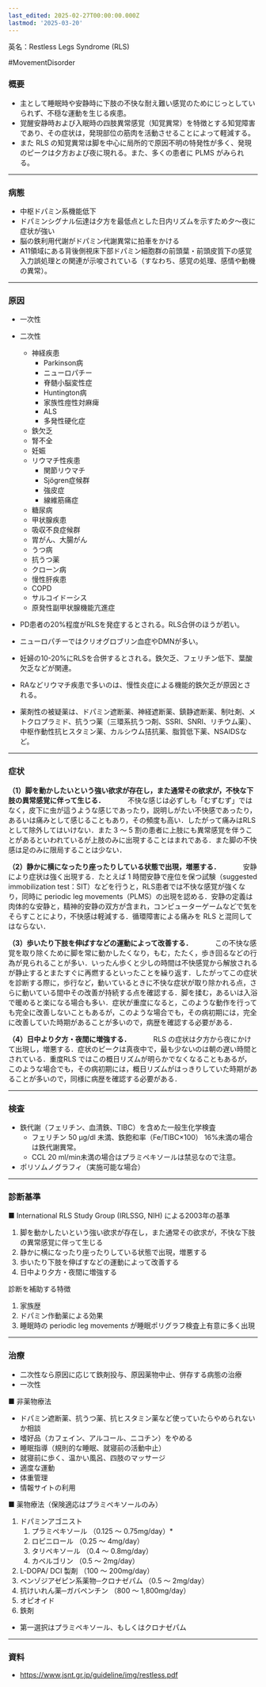 ```yaml
---
last_edited: 2025-02-27T00:00:00.000Z
lastmod: '2025-03-20'
---
```





英名：Restless Legs Syndrome (RLS)

#MovementDisorder

### 概要

- 主として睡眠時や安静時に下肢の不快な耐え難い感覚のためにじっとしていられず、不穏な運動を生じる疾患。
- 覚醒安静時および入眠時の四肢異常感覚（知覚異常）を特徴とする知覚障害であり、その症状は，発現部位の筋肉を活動させることによって軽減する。
- また RLS の知覚異常は脚を中心に局所的で原因不明の特発性が多く、発現のピークは夕方および夜に現れる。また、多くの患者に PLMS がみられる。

---
### 病態

- 中枢ドパミン系機能低下
- ドパミンシグナル伝達は夕方を最低点とした日内リズムを示すため夕～夜に症状が強い
- 脳の鉄利用代謝がドパミン代謝異常に拍車をかける
- A11領域にある背後側視床下部ドパミン細胞群の前頭葉・前頭皮質下の感覚入力誤処理との関連が示唆されている（すなわち、感覚の処理、感情や動機の異常）。

---
### 原因

- 一次性
- 二次性
	- 神経疾患
		- Parkinson病
		- ニューロパチー
		- 脊髄小脳変性症
		- Huntington病
		- 家族性痙性対麻痺
		- ALS
		- 多発性硬化症
	- 鉄欠乏
	- 腎不全
	- 妊娠
	- リウマチ性疾患
		- 関節リウマチ
		- Sjögren症候群
		- 強皮症
		- 線維筋痛症
	- 糖尿病
	- 甲状腺疾患
	- 吸収不良症候群
	- 胃がん、大腸がん
	- うつ病
	- 抗うつ薬
	- クローン病
	- 慢性肝疾患
	- COPD
	- サルコイドーシス
	- 原発性副甲状腺機能亢進症


- PD患者の20%程度がRLSを発症するとされる。RLS合併のほうが若い。
- ニューロパチーではクリオグロブリン血症やDMNが多い。
- 妊婦の10-20%にRLSを合併するとされる。鉄欠乏、フェリチン低下、葉酸欠乏などが関連。
- RAなどリウマチ疾患で多いのは、慢性炎症による機能的鉄欠乏が原因とされる。
- 薬剤性の被疑薬は、ドパミン遮断薬、神経遮断薬、鎮静遮断薬、制吐剤、メトクロプラミド、抗うつ薬（三環系抗うつ剤、SSRI、SNRI、リチウム薬）、中枢作動性抗ヒスタミン薬、カルシウム拮抗薬、脂質低下薬、NSAIDSなど。

---
### 症状

**（1）脚を動かしたいという強い欲求が存在し，また通常その欲求が，不快な下肢の異常感覚に伴って生じる．**
　　　不快な感じは必ずしも「むずむず」ではなく，皮下に虫が這うような感じであったり，説明しがたい不快感であったり，あるいは痛みとして感じることもあり，その頻度も高い．したがって痛みはRLS として除外してはいけない．また 3 ～ 5 割の患者に上肢にも異常感覚を伴うことがあるといわれているが上肢のみに出現することはまれである．また脚の不快感は足のみに限局することは少ない．

**（2）静かに横になったり座ったりしている状態で出現，増悪する．**
　　　安静により症状は強く出現する．たとえば 1 時間安静で座位を保つ試験（suggested immobilization test：SIT）などを行うと，RLS患者では不快な感覚が強くなり，同時に periodic leg movements（PLMS）の出現を認める．安静の定義は肉体的な安静と，精神的安静の双方が含まれ，コンピューターゲームなどで気をそらすことにより，不快感は軽減する．循環障害による痛みを RLS と混同してはならない．

**（3）歩いたり下肢を伸ばすなどの運動によって改善する．**
　　　この不快な感覚を取り除くために脚を常に動かしたくなり，もむ，たたく，歩き回るなどの行為が見られることが多い．いったん歩くと少しの時間は不快感覚から解放されるが静止するとまたすぐに再燃するといったことを繰り返す．したがってこの症状を診断する際に，歩行など，動いているときに不快な症状が取り除かれる点，さらに動いている間中その改善が持続する点を確認する．脚を揉む，あるいは入浴で暖めると楽になる場合も多い．症状が重度になると，このような動作を行っても完全に改善しないこともあるが，このような場合でも，その病初期には，完全に改善していた時期があることが多いので，病歴を確認する必要がある．

**（4）日中より夕方・夜間に増強する．**
　　　RLS の症状は夕方から夜にかけて出現し，増悪する．症状のピークは真夜中で，最も少ないのは朝の遅い時間とされている．重度RLS ではこの概日リズムが明らかでなくなることもあるが，このような場合でも，その病初期には，概日リズムがはっきりしていた時期があることが多いので，同様に病歴を確認する必要がある．

---
### 検査

- 鉄代謝（フェリチン、血清鉄、TIBC）を含めた一般生化学検査
	- フェリチン 50 μg/dl 未満、鉄飽和率（Fe/TIBC×100） 16%未満の場合は鉄代謝異常。
	- CCL 20 ml/min未満の場合はプラミペキソールは禁忌なので注意。
- ポリソムノグラフィ（実施可能な場合）


---
### 診断基準

■ International RLS Study Group (IRLSSG, NIH) による2003年の基準

1. 脚を動かしたいという強い欲求が存在し，また通常その欲求が，不快な下肢の異常感覚に伴って生じる
2. 静かに横になったり座ったりしている状態で出現，増悪する
3. 歩いたり下肢を伸ばすなどの運動によって改善する
4. 日中より夕方・夜間に増強する

診断を補助する特徴
1. 家族歴
2. ドパミン作動薬による効果
3. 睡眠時の periodic leg movements が睡眠ポリグラフ検査上有意に多く出現

---
### 治療

- 二次性なら原因に応じて鉄剤投与、原因薬物中止、併存する病態の治療
- 一次性

■ 非薬物療法
- ドパミン遮断薬、抗うつ薬、抗ヒスタミン薬など使っていたらやめられないか相談
- 嗜好品（カフェイン、アルコール、ニコチン）をやめる
- 睡眠指導（規則的な睡眠、就寝前の活動中止）
- 就寝前に歩く、温かい風呂、四肢のマッサージ
- 適度な運動
- 体重管理
- 情報サイトの利用

■ 薬物療法（保険適応はプラミペキソールのみ）
1. ドパミンアゴニスト
	1. プラミペキソール （0.125 ～ 0.75mg/day）*
	2. ロピニロール （0.25 ～ 4mg/day）
	3. タリペキソール （0.4 ～ 0.8mg/day）
	4. カベルゴリン （0.5 ～ 2mg/day）
2. L-DOPA/ DCI 製剤 （100 ～ 200mg/day）
3. ベンゾジアゼピン系薬物─クロナゼパム （0.5 ～ 2mg/day）
4. 抗けいれん薬─ガバペンチン （800 ～ 1,800mg/day）
5. オピオイド
6. 鉄剤

- 第一選択はプラミペキソール、もしくはクロナゼパム

---
### 資料

- https://www.jsnt.gr.jp/guideline/img/restless.pdf
